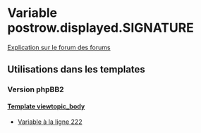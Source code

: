 # Variable postrow.displayed.SIGNATURE
[Explication sur le forum des forums](http://forum.forumactif.com/t294113-listing-des-variables#postrow.displayed.SIGNATURE)
## Utilisations dans les templates
### Version phpBB2
#### [Template viewtopic_body](subsilver/viewtopic_body.md)
* [Variable à la ligne 222](../subsilver/viewtopic_body.tpl#L222)